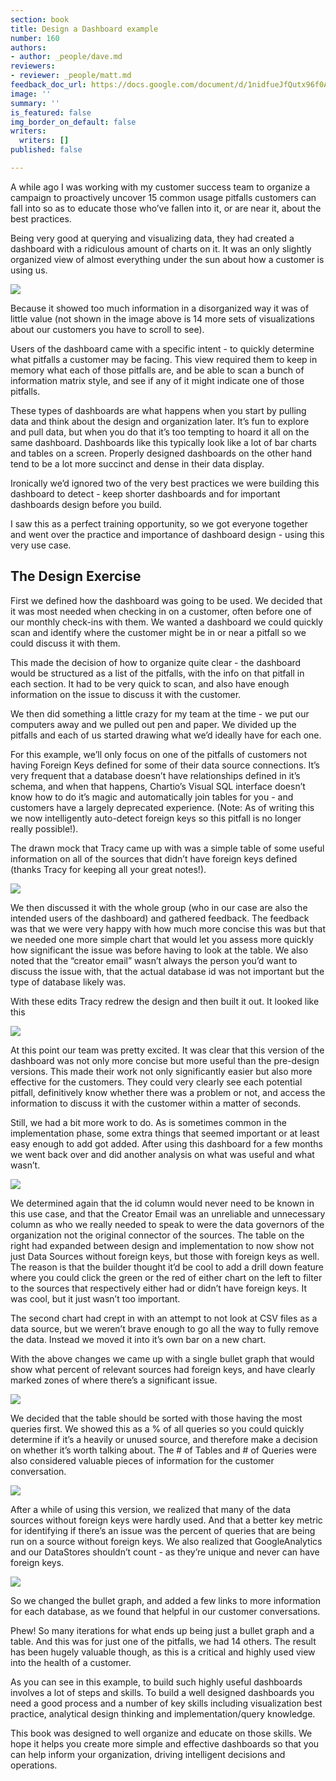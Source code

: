 ```yaml
---
section: book
title: Design a Dashboard example
number: 160
authors:
- author: _people/dave.md
reviewers:
- reviewer: _people/matt.md
feedback_doc_url: https://docs.google.com/document/d/1nidfueJfQutx96f0A_oXVsRwb9nuKa5qQ18REVA22TQ/edit?usp=sharing
image: ''
summary: ''
is_featured: false
img_border_on_default: false
writers:
  writers: []
published: false

---
```

A while ago I was working with my customer success team to organize a campaign to proactively uncover 15 common usage pitfalls customers can fall into so as to educate those who’ve fallen into it, or are near it, about the best practices.

Being very good at querying and visualizing data, they had created a dashboard with a ridiculous amount of charts on it. It was an only slightly organized view of almost everything under the sun about how a customer is using us.

![](https://assets.website-files.com/5c197923e5851742d9bc835d/5cd5ed924442d6103828e608_Frame%20(30).png)

Because it showed too much information in a disorganized way it was of little value (not shown in the image above is 14 more sets of visualizations about our customers you have to scroll to see).

Users of the dashboard came with a specific intent - to quickly determine what pitfalls a customer may be facing. This view required them to keep in memory what each of those pitfalls are, and be able to scan a bunch of information matrix style, and see if any of it might indicate one of those pitfalls.

These types of dashboards are what happens when you start by pulling data and think about the design and organization later. It’s fun to explore and pull data, but when you do that it’s too tempting to hoard it all on the same dashboard. Dashboards like this typically look like a lot of bar charts and tables on a screen. Properly designed dashboards on the other hand tend to be a lot more succinct and dense in their data display.

Ironically we’d ignored two of the very best practices we were building this dashboard to detect - keep shorter dashboards and for important dashboards design before you build.

I saw this as a perfect training opportunity, so we got everyone together and went over the practice and importance of dashboard design - using this very use case.

## **The Design Exercise**

First we defined how the dashboard was going to be used. We decided that it was most needed when checking in on a customer, often before one of our monthly check-ins with them. We wanted a dashboard we could quickly scan and identify where the customer might be in or near a pitfall so we could discuss it with them.

This made the decision of how to organize quite clear - the dashboard would be structured as a list of the pitfalls, with the info on that pitfall in each section. It had to be very quick to scan, and also have enough information on the issue to discuss it with the customer.

We then did something a little crazy for my team at the time - we put our computers away and we pulled out pen and paper. We divided up the pitfalls and each of us started drawing what we’d ideally have for each one.

For this example, we’ll only focus on one of the pitfalls of customers not having Foreign Keys defined for some of their data source connections. It’s very frequent that a database doesn’t have relationships defined in it’s schema, and when that happens, Chartio’s Visual SQL interface doesn’t know how to do it’s magic and automatically join tables for you - and customers have a largely deprecated experience. (Note: As of writing this we now intelligently auto-detect foreign keys so this pitfall is no longer really possible!).

The drawn mock that Tracy came up with was a simple table of some useful information on all of the sources that didn’t have foreign keys defined (thanks Tracy for keeping all your great notes!).

![](https://assets.website-files.com/5c197923e5851742d9bc835d/5cd463a9ab67722909353570_xQleQxhuGwv1YnmbA6jkiOM0Ox7h6X6o5Dm5ZUnrKzjQ3o2Op5IzCnRMvtVTHRMmxj4JDHOK7tXqDeznZPcbkbnvsNAipSoC2uMjr7lx8T9Mqnexexzt5KP51vxmc-Y2e4WuqU84.jpeg)

We then discussed it with the whole group (who in our case are also the intended users of the dashboard) and gathered feedback. The feedback was that we were very happy with how much more concise this was but that we needed one more simple chart that would let you assess more quickly how significant the issue was before having to look at the table. We also noted that the “creator email” wasn’t always the person you’d want to discuss the issue with, that the actual database id was not important but the type of database likely was.

With these edits Tracy redrew the design and then built it out. It looked like this

![](https://assets.website-files.com/5c197923e5851742d9bc835d/5cd463a925a4490bea3bc38b_864EZHAEU45leUoRzfS0H7kV5Kauxn34awSVKjWz59T9aDPaMZVplPcck7ZTtTiWvz6zdoj05gVKg8yfDfwqaveHpEF6ngVKPH2hTCyXk1_PD52gJ0RPTT35MAkyibzItSe3zxVg.png)

At this point our team was pretty excited. It was clear that this version of the dashboard was not only more concise but more useful than the pre-design versions. This made their work not only significantly easier but also more effective for the customers. They could very clearly see each potential pitfall, definitively know whether there was a problem or not, and access the information to discuss it with the customer within a matter of seconds.

Still, we had a bit more work to do. As is sometimes common in the implementation phase, some extra things that seemed important or at least easy enough to add got added. After using this dashboard for a few months we went back over and did another analysis on what was useful and what wasn’t.

![](https://assets.website-files.com/5c197923e5851742d9bc835d/5cd463a9bca3672cac00c79a_arcmIw_E4aaM7tftrEYg0RTn0LdHlmLuPQpg-AvlXB8SEZ4KsBJ9jL0yV1r3rYwUx_L0-7J2ARtNw-QZ--5pDyucBSHmLTT2h4pKGqjSRl8NMWl8JVQl4wCp1CT5koIv12QvzGzA.png)

We determined again that the id column would never need to be known in this use case, and that the Creator Email was an unreliable and unnecessary column as who we really needed to speak to were the data governors of the organization not the original connector of the sources. The table on the right had expanded between design and implementation to now show not just Data Sources without foreign keys, but those with foreign keys as well. The reason is that the builder thought it’d be cool to add a drill down feature where you could click the green or the red of either chart on the left to filter to the sources that respectively either had or didn’t have foreign keys. It was cool, but it just wasn’t too important.

The second chart had crept in with an attempt to not look at CSV files as a data source, but we weren’t brave enough to go all the way to fully remove the data. Instead we moved it into it’s own bar on a new chart.

With the above changes we came up with a single bullet graph that would show what percent of relevant sources had foreign keys, and have clearly marked zones of where there’s a significant issue.

![](https://assets.website-files.com/5c197923e5851742d9bc835d/5cd463a9c4b696cdbd77a39a_IwQt6SM1RMdyaN1EATnaaf6h-BjLBg2N9zmosbGL2uLjLSxYt8rGV1zZdgmzoy0ayfdnvP0JWigpuCqEhM0Ux2li-DmvEWPT9DZ7bWDddf5jCgNUP7H6J7yh8keE3D6R6gmMjfJL.png)

We decided that the table should be sorted with those having the most queries first. We showed this as a % of all queries so you could quickly determine if it’s a heavily or unused source, and therefore make a decision on whether it’s worth talking about. The # of Tables and # of Queries were also considered valuable pieces of information for the customer conversation.

![](https://assets.website-files.com/5c197923e5851742d9bc835d/5cd463a925a44983f63bc3ab_tbIIdkI1AkaSE1EYPTfJbdZmtPdAnAi0lLDhrUUdP4zbHvXpFDzpx9C8OSxMmTcE_Pa7UinznwuqaLrun-QcFvi15cSb_2Ov4gQZqQwmWeUnhGJkpHVxqMOks01gvGL7mjzCH2H5.png)

After a while of using this version, we realized that many of the data sources without foreign keys were hardly used. And that a better key metric for identifying if there’s an issue was the percent of queries that are being run on a source without foreign keys. We also realized that GoogleAnalytics and our DataStores shouldn’t count - as they’re unique and never can have foreign keys.

![](https://assets.website-files.com/5c197923e5851742d9bc835d/5cd463a925a44959c73bc3b0_JNe8N-nTwLaLvsrAGMdahQziqW4_o54iXQy_yU90pxxfL150UukiBfkQvrFAHiXw4jykwhDNlg8DAOPyZz8Tx0L8w4P29wvggwctvJ9iLpQL454WDx0E5vjRkPi2Z9obi7T6L_Ue.png)

So we changed the bullet graph, and added a few links to more information for each database, as we found that helpful in our customer conversations.

Phew! So many iterations for what ends up being just a bullet graph and a table. And this was for just one of the pitfalls, we had 14 others. The result has been hugely valuable though, as this is a critical and highly used view into the health of a customer.

As you can see in this example, to build such highly useful dashboards involves a lot of steps and skills. To build a well designed dashboards you need a good process and a number of key skills including visualization best practice, analytical design thinking and implementation/query knowledge.

This book was designed to well organize and educate on those skills. We hope it helps you create more simple and effective dashboards so that you can help inform your organization, driving intelligent decisions and operations.